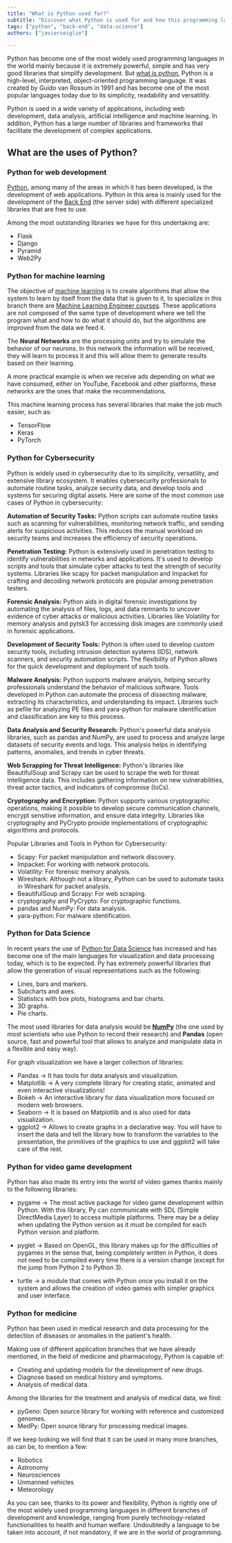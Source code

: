 ```yaml
---
title: "What is Python used for?"
subtitle: "Discover what Python is used for and how this programming language is used in artificial intelligence, data analysis, web development, and more."
tags: ["python", "back-end", "data-science"]
authors: ["javierseiglie"]

---
```


Python has become one of the most widely used programming languages in the world mainly because it is extremely powerful, simple and has very good libraries that simplify development. But [what is python](https://4geeks.com/lesson/intro-to-python), Python is a high-level, interpreted, object-oriented programming language. It was created by Guido van Rossum in 1991 and has become one of the most popular languages today due to its simplicity, readability and versatility. 

Python is used in a wide variety of applications, including web development, data analysis, artificial intelligence and machine learning. In addition, Python has a large number of libraries and frameworks that facilitate the development of complex applications.

## What are the uses of Python?

### Python for web development 

[Python](https://4geeks.com/technology/python), among many of the areas in which it has been developed, is the development of web applications. Python in this area is mainly used for the development of the [Back End](https://4geeks.com/lesson/backend-developer) (the server side) with different specialized libraries that are free to use.     

Among the most outstanding libraries we have for this undertaking are: 

- Flask 
- Django 
- Pyramid 
- Web2Py 

### Python for machine learning 

The objective of [machine learning](https://4geeksacademy.com/us/coding-bootcamps/datascience-machine-learning) is to create algorithms that allow the system to learn by itself from the data that is given to it, to specialize in this branch there are [Machine Learning Engineer courses](https://4geeksacademy.com/us/coding-bootcamps/datascience-machine-learning?lang=en). These applications are not composed of the same type of development where we tell the program what and how to do what it should do, but the algorithms are improved from the data we feed it.  

The **Neural Networks** are the processing units and try to simulate the behavior of our neurons. In this network the information will be received, they will learn to process it and this will allow them to generate results based on their learning.  

A more practical example is when we receive ads depending on what we have consumed, either on YouTube, Facebook and other platforms, these networks are the ones that make the recommendations. 

This machine learning process has several libraries that make the job much easier, such as:

- TensorFlow 
- Keras 
- PyTorch

### Python for Cybersecurity


Python is widely used in cybersecurity due to its simplicity, versatility, and extensive library ecosystem. It enables cybersecurity professionals to automate routine tasks, analyze security data, and develop tools and systems for securing digital assets. Here are some of the most common use cases of Python in cybersecurity:

**Automation of Security Tasks:** Python scripts can automate routine tasks such as scanning for vulnerabilities, monitoring network traffic, and sending alerts for suspicious activities. This reduces the manual workload on security teams and increases the efficiency of security operations.

**Penetration Testing:** Python is extensively used in penetration testing to identify vulnerabilities in networks and applications. It's used to develop scripts and tools that simulate cyber attacks to test the strength of security systems. Libraries like scapy for packet manipulation and Impacket for crafting and decoding network protocols are popular among penetration testers.

**Forensic Analysis:** Python aids in digital forensic investigations by automating the analysis of files, logs, and data remnants to uncover evidence of cyber attacks or malicious activities. Libraries like Volatility for memory analysis and pytsk3 for accessing disk images are commonly used in forensic applications.

**Development of Security Tools:** Python is often used to develop custom security tools, including intrusion detection systems (IDS), network scanners, and security automation scripts. The flexibility of Python allows for the quick development and deployment of such tools.

**Malware Analysis:** Python supports malware analysis, helping security professionals understand the behavior of malicious software. Tools developed in Python can automate the process of dissecting malware, extracting its characteristics, and understanding its impact. Libraries such as pefile for analyzing PE files and yara-python for malware identification and classification are key to this process.

**Data Analysis and Security Research:** Python's powerful data analysis libraries, such as pandas and NumPy, are used to process and analyze large datasets of security events and logs. This analysis helps in identifying patterns, anomalies, and trends in cyber threats.

**Web Scrapping for Threat Intelligence:** Python's libraries like BeautifulSoup and Scrapy can be used to scrape the web for threat intelligence data. This includes gathering information on new vulnerabilities, threat actor tactics, and indicators of compromise (IoCs).

**Cryptography and Encryption:** Python supports various cryptographic operations, making it possible to develop secure communication channels, encrypt sensitive information, and ensure data integrity. Libraries like cryptography and PyCrypto provide implementations of cryptographic algorithms and protocols.

Popular Libraries and Tools in Python for Cybersecurity:

- Scapy: For packet manipulation and network discovery.
- Impacket: For working with network protocols.
- Volatility: For forensic memory analysis.
- Wireshark: Although not a library, Python can be used to automate tasks in Wireshark for packet analysis.
- BeautifulSoup and Scrapy: For web scraping.
- cryptography and PyCrypto: For cryptographic functions.
- pandas and NumPy: For data analysis.
- yara-python: For malware identification.

### Python for Data Science 

In recent years the use of [Python for Data Science](https://4geeks.com/lesson/python-for-datascience) has increased and has become one of the main languages for visualization and data processing today, which is to be expected. Py has extremely powerful libraries that allow the generation of visual representations such as the following: 

- Lines, bars and markers.
- Subcharts and axes.
- Statistics with box plots, histograms and bar charts.
- 3D graphs.
- Pie charts.  

The most used libraries for data analysis would be **[NumPy](https://numpy.org/)** (the one used by most scientists who use Python to record their research) and **Pandas** (open source, fast and powerful tool that allows to analyze and manipulate data in a flexible and easy way). 

For graph visualization we have a larger collection of libraries: 

- Pandas -> It has tools for data analysis and visualization.
- Matplotlib -> A very complete library for creating static, animated and even interactive visualizations!
- Bokeh -> An interactive library for data visualization more focused on modern web browsers.
- Seaborn -> It is based on Matplotlib and is also used for data visualization.
- ggplot2 -> Allows to create graphs in a declarative way. You will have to insert the data and tell the library how to transform the variables to the presentation, the primitives of the graphics to use and ggplot2 will take care of the rest.

### Python for video game development

Python has also made its entry into the world of video games thanks mainly to the following libraries: 

- pygame -> The most active package for video game development within Python. With this library, Py can communicate with SDL (Simple DirectMedia Layer) to access multiple platforms. There may be a delay when updating the Python version as it must be compiled for each Python version and platform. 

- pyglet -> Based on OpenGL, this library makes up for the difficulties of pygames in the sense that, being completely written in Python, it does not need to be compiled every time there is a version change (except for the jump from Python 2 to Python 3). 

- turtle -> a module that comes with Python once you install it on the system and allows the creation of video games with simpler graphics and user interface.  

### Python for medicine 

Python has been used in medical research and data processing for the detection of diseases or anomalies in the patient's health. 

Making use of different application branches that we have already mentioned, in the field of medicine and pharmacology, Python is capable of: 

- Creating and updating models for the development of new drugs. 
- Diagnose based on medical history and symptoms.
- Analysis of medical data.

Among the libraries for the treatment and analysis of medical data, we find: 

- pyGeno: Open source library for working with reference and customized genomes.
- MedPy: Open source library for processing medical images.

If we keep looking we will find that it can be used in many more branches, as can be, to mention a few:

- Robotics
- Astronomy
- Neurosciences
- Unmanned vehicles
- Meteorology

As you can see, thanks to its power and flexibility, Python is rightly one of the most widely used programming languages in different branches of development and knowledge, ranging from purely technology-related functionalities to health and human welfare. Undoubtedly a language to be taken into account, if not mandatory, if we are in the world of programming.
